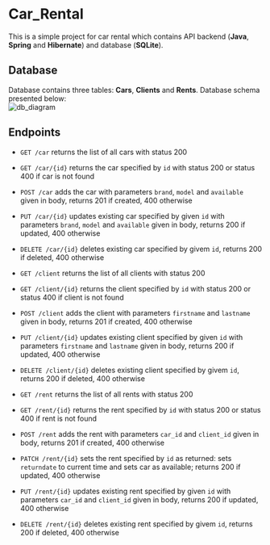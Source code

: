 # Car_Rental
This is a simple project for car rental which contains API backend (<b>Java</b>, <b>Spring</b> and <b>Hibernate</b>) and database (<b>SQLite</b>).  

## Database
Database contains three tables: <b>Cars</b>, <b>Clients</b> and <b>Rents</b>. Database schema presented below:  
![db_diagram](https://user-images.githubusercontent.com/56699286/142764905-d4dc54ad-247b-4316-8cde-ab3d8202262e.PNG)

## Endpoints
* `GET /car` returns the list of all cars with status 200  
* `GET /car/{id}` returns the car specified by `id` with status 200 or status 400 if car is not found  
* `POST /car` adds the car with parameters `brand`, `model` and `available` given in body, returns 201 if created, 400 otherwise  
* `PUT /car/{id}` updates existing car specified by given `id` with parameters `brand`, `model` and `available` given in body, returns 200 if updated, 400 otherwise  
* `DELETE /car/{id}` deletes existing car specified by givem `id`, returns 200 if deleted, 400 otherwise  

* `GET /client` returns the list of all clients with status 200  
* `GET /client/{id}` returns the client specified by `id` with status 200 or status 400 if client is not found  
* `POST /client` adds the client with parameters `firstname` and `lastname` given in body, returns 201 if created, 400 otherwise  
* `PUT /client/{id}` updates existing client specified by given `id` with parameters `firstname` and `lastname` given in body, returns 200 if updated, 400 otherwise  
* `DELETE /client/{id}` deletes existing client specified by givem `id`, returns 200 if deleted, 400 otherwise  

* `GET /rent` returns the list of all rents with status 200  
* `GET /rent/{id}` returns the rent specified by `id` with status 200 or status 400 if rent is not found  
* `POST /rent` adds the rent with parameters `car_id` and `client_id` given in body, returns 201 if created, 400 otherwise  
* `PATCH /rent/{id}` sets the rent specified by `id` as returned: sets `returndate` to current time and sets car as available; returns 200 if updated, 400 otherwise
* `PUT /rent/{id}` updates existing rent specified by given `id` with parameters `car_id` and `client_id` given in body, returns 200 if updated, 400 otherwise  
* `DELETE /rent/{id}` deletes existing rent specified by givem `id`, returns 200 if deleted, 400 otherwise  
